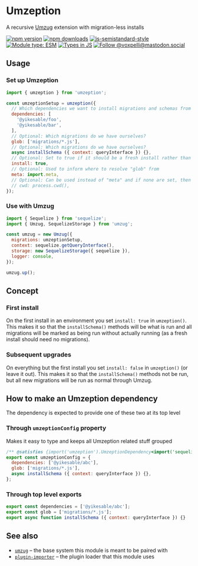 # Umzeption

A recursive [Umzug](https://github.com/sequelize/umzug) extension with migration-less installs

[![npm version](https://img.shields.io/npm/v/umzeption.svg?style=flat)](https://www.npmjs.com/package/umzeption)
[![npm downloads](https://img.shields.io/npm/dm/umzeption.svg?style=flat)](https://www.npmjs.com/package/umzeption)
[![js-semistandard-style](https://img.shields.io/badge/code%20style-semistandard-brightgreen.svg)](https://github.com/voxpelli/eslint-config)
[![Module type: ESM](https://img.shields.io/badge/module%20type-esm-brightgreen)](https://github.com/voxpelli/badges-cjs-esm)
[![Types in JS](https://img.shields.io/badge/types_in_js-yes-brightgreen)](https://github.com/voxpelli/types-in-js)
[![Follow @voxpelli@mastodon.social](https://img.shields.io/mastodon/follow/109247025527949675?domain=https%3A%2F%2Fmastodon.social&style=social)](https://mastodon.social/@voxpelli)

## Usage

### Set up Umzeption

```javascript
import { umzeption } from 'umzeption';

const umzeptionSetup = umzeption({
  // Which dependencies we want to install migrations and schemas from
  dependencies: [
    '@yikesable/foo',
    '@yikesable/bar',
  ],
  // Optional: Which migrations do we have ourselves?
  glob: ['migrations/*.js'],
  // Optional: Which migrations do we have ourselves?
  async installSchema ({ context: queryInterface }) {},
  // Optional: Set to true if it should be a fresh install rather than a migration
  install: true,
  // Optional: Used to inform where to resolve "glob" from
  meta: import.meta,
  // Optional: Can be used instead of "meta" and if none are set, then process.cwd() is the default
  // cwd: process.cwd(),
});
```

### Use with Umzug

```javascript
import { Sequelize } from 'sequelize';
import { Umzug, SequelizeStorage } from 'umzug';

const umzug = new Umzug({
  migrations: umzeptionSetup,
  context: sequelize.getQueryInterface(),
  storage: new SequelizeStorage({ sequelize }),
  logger: console,
});

umzug.up();
```

## Concept

### First install

On the first install in an environment you set `install: true` in `umzeption()`. This makes it so that the `installSchema()` methods will be what is run and all migrations will be marked as being run without actually running (as a fresh install should need no migrations).

### Subsequent upgrades

On everything but the first install you set `install: false` in `umzeption()` (or leave it out). This makes it so that the `installSchema()` methods not be run, but all new migrations will be run as normal through Umzug.

## How to make an Umzeption dependency

The dependency is expected to provide one of these two at its top level

### Through `umzeptionConfig` property

Makes it easy to type and keeps all Umzeption related stuff grouped

```javascript
/** @satisfies {import('umzeption').UmzeptionDependency<import('sequelize').AbstractQueryInterface>} */
export const umzeptionConfig = {
  dependencies: ['@yikesable/abc'],
  glob: ['migrations/*.js'],
  async installSchema ({ context: queryInterface }) {},
};
```

### Through top level exports

```javascript
export const dependencies = ['@yikesable/abc'];
export const glob = ['migrations/*.js'];
export async function installSchema ({ context: queryInterface }) {}
```

## See also

* [`umzug`](https://github.com/sequelize/umzug) – the base system this module is meant to be paired with
* [`plugin-importer`](https://github.com/voxpelli/plugin-importer) – the plugin loader that this module uses
